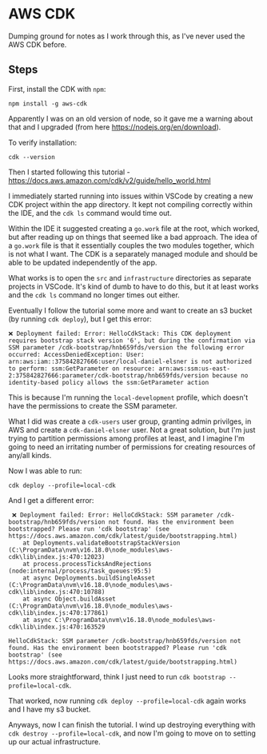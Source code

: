 # AWS CDK
Dumping ground for notes as I work through this, as I've never used the AWS CDK before.

## Steps

First, install the CDK with `npm`:

```
npm install -g aws-cdk
```

Apparently I was on an old version of node, so it gave me a warning about that and I upgraded (from here https://nodejs.org/en/download).

To verify installation:
```
cdk --version
```

Then I started following this tutorial - https://docs.aws.amazon.com/cdk/v2/guide/hello_world.html

I immediately started running into issues within VSCode by creating a new CDK project within the app directory. It kept not compiling correctly
within the IDE, and the `cdk ls` command would time out.

Within the IDE it suggested creating a `go.work` file at the root, which worked, but after reading up on things that seemed like a bad approach. The idea
of a `go.work` file is that it essentially couples the two modules together, which is not what I want. The CDK is a separately managed module and should 
be able to be updated independently of the app.

What works is to open the `src` and `infrastructure` directories as separate projects in VSCode. It's kind of dumb to have to do this, but it at least works
and the `cdk ls` command no longer times out either.

Eventually I follow the tutorial some more and want to create an s3 bucket (by running `cdk deploy`), but I get this error:

```
❌ Deployment failed: Error: HelloCdkStack: This CDK deployment requires bootstrap stack version '6', but during the confirmation via SSM parameter /cdk-bootstrap/hnb659fds/version the following error occurred: AccessDeniedException: User: arn:aws:iam::375842827666:user/local-daniel-elsner is not authorized to perform: ssm:GetParameter on resource: arn:aws:ssm:us-east-2:375842827666:parameter/cdk-bootstrap/hnb659fds/version because no identity-based policy allows the ssm:GetParameter action
```

This is because I'm running the `local-development` profile, which doesn't have the permissions to create the SSM parameter. 

What I did was create a `cdk-users` user group, granting admin privilges, in AWS and create a `cdk-daniel-elsner` user. Not a great solution, but I'm just trying to 
partition permissions among profiles at least, and I imagine I'm going to need an irritating number of permissions for creating resources of any/all kinds.

Now I was able to run:

```
cdk deploy --profile=local-cdk 
```

And I get a different error:

```
 ❌ Deployment failed: Error: HelloCdkStack: SSM parameter /cdk-bootstrap/hnb659fds/version not found. Has the environment been bootstrapped? Please run 'cdk bootstrap' (see https://docs.aws.amazon.com/cdk/latest/guide/bootstrapping.html)
    at Deployments.validateBootstrapStackVersion (C:\ProgramData\nvm\v16.18.0\node_modules\aws-cdk\lib\index.js:470:12023)
    at process.processTicksAndRejections (node:internal/process/task_queues:95:5)
    at async Deployments.buildSingleAsset (C:\ProgramData\nvm\v16.18.0\node_modules\aws-cdk\lib\index.js:470:10788)
    at async Object.buildAsset (C:\ProgramData\nvm\v16.18.0\node_modules\aws-cdk\lib\index.js:470:177861)
    at async C:\ProgramData\nvm\v16.18.0\node_modules\aws-cdk\lib\index.js:470:163529

HelloCdkStack: SSM parameter /cdk-bootstrap/hnb659fds/version not found. Has the environment been bootstrapped? Please run 'cdk bootstrap' (see https://docs.aws.amazon.com/cdk/latest/guide/bootstrapping.html)
```

Looks more straightforward, think I just need to run `cdk bootstrap --profile=local-cdk`.

That worked, now running `cdk deploy --profile=local-cdk` again works and I have my s3 bucket.

Anyways, now I can finish the tutorial. I wind up destroying everything with `cdk destroy --profile=local-cdk`, and now I'm going to move on to setting up our actual infrastructure.